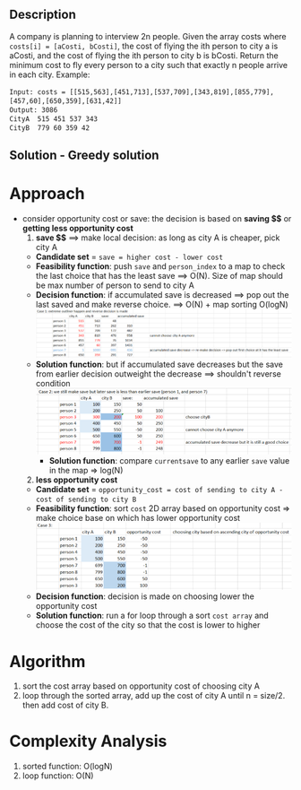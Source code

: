 ## Description
A company is planning to interview 2n people.
Given the array costs where `costs[i] = [aCosti, bCosti]`, the cost of flying the ith person to city a is aCosti, and the cost of flying the ith person to city b is bCosti.
Return the minimum cost to fly every person to a city such that exactly n people arrive in each city.
Example:
```
Input: costs = [[515,563],[451,713],[537,709],[343,819],[855,779],[457,60],[650,359],[631,42]]
Output: 3086
CityA  515 451 537 343
CityB  779 60 359 42
```
## Solution - Greedy solution
# Approach
* consider opportunity cost or save: the decision is based on **saving $$** or **getting less opportunity cost**
  1. **save $$**
  ==> make local decision: as long as city A is cheaper, pick city A
    - **Candidate set** = `save = higher cost - lower cost`
    - **Feasibility function**: push `save` and `person_index` to a map to check the last choice that has the least save   ==> O(N). Size of map should be max number of person to send to city A
    - **Decision function**: if accumulated save is decreased ==> pop out the last saved and make reverse choice.  ==> O(N) + map sorting O(logN) ![image info](./1.png)
    - **Solution function**: but if accumulated save decreases but the save from earlier decision outweight the decrease ==> shouldn't reverse condition ![image info](./2.png)
        - **Solution function**: compare `currentsave` to any earlier `save` value in the map => log(N)
  2. **less opportunity cost**
    - **Candidate set** = `opportunity_cost = cost of sending to city A - cost of sending to city B`
    - **Feasibility function**: sort `cost` 2D array based on opportunity cost => make choice base on which has lower opportunity cost ![image info](./3.png)
    - **Decision function**: decision is made on choosing lower the opportunity cost
    - **Solution function**: run a for loop through a sort `cost array` and choose the cost of the city so that the cost is lower to higher
# Algorithm
1. sort the cost array based on opportunity cost of choosing city A
2. loop through the sorted array, add up the cost of city A until n = size/2. then add cost of city B.
# Complexity Analysis
1. sorted function: O(logN)
2. loop function: O(N)